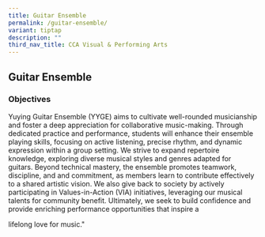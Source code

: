 ```yaml
---
title: Guitar Ensemble
permalink: /guitar-ensemble/
variant: tiptap
description: ""
third_nav_title: CCA Visual & Performing Arts
---
```

<h2>Guitar Ensemble</h2>
<h3>Objectives</h3>
<p>Yuying Guitar Ensemble (YYGE) aims to cultivate well-rounded musicianship
and foster a deep appreciation for collaborative music-making. Through
dedicated practice and performance, students will enhance their ensemble
playing skills, focusing on active listening, precise rhythm, and dynamic
expression within a group setting. We strive to expand repertoire knowledge,
exploring diverse musical styles and genres adapted for guitars. Beyond
technical mastery, the ensemble promotes teamwork, discipline, and and
commitment, as members learn to contribute effectively to a shared artistic
vision. We also give back to society by actively participating in Values-in-Action
(VIA) initiatives, leveraging our musical talents for community benefit.
Ultimately, we seek to build confidence and provide enriching performance
opportunities that inspire a</p>
<p>lifelong love for music."</p>